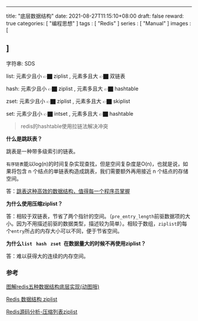 
---
title: "底层数据结构"
date: 2021-08-27T11:15:10+08:00
draft: false
reward: true
categories: [
"编程思想"
]
tags : [
"Redis"
]
series : [
"Manual"
]
images : [

]
---

[comment]: <> "# 底层数据结构"

字符串:  SDS

list:  元素少且小 👉🏿  ziplist ,  元素多且大 👉🏿  双链表

hash:  元素少且小 👉🏿  ziplist ,  元素多且大 👉🏿  hashtable

zset:  元素少且小 👉🏿  ziplist ,  元素多且大 👉🏿  skiplist

set:    元素少且小 👉🏿  intset ,  元素多且大 👉🏿  hashtable

> redis的hashtable使用拉链法解决冲突

**什么是跳跃表？**

跳表是一种带多级索引的链表。

`有序链表`能以log(n)的时间复杂实现查找，但是空间复杂度是O(n)，也就是说，如果将包含 n 个结点的单链表构造成跳表，我们需要额外再用接近 n 个结点的存储空间。

答：[跳表这种高效的数据结构，值得每一个程序员掌握](https://zhuanlan.zhihu.com/p/54869087)

**为什么使用压缩ziplist？**

答：相较于双链表，节省了两个指针的空间。（`pre_entry_length`前驱数据项的大小。因为不用描述前驱的数据类型，描述较为简单）。相较于数组，`ziplist`的每个`entry`所占的内存大小可以不同，便于节省空间。

**为什么`list ` `hash ` `zset `在数据量大的时候不再使用ziplist？**

答：难以获得大的连续的内存空间。

 

### 参考

[图解redis五种数据结构底层实现(动图哦)](https://i6448038.github.io/2019/12/01/redis-data-struct/)

[Redis 数据结构 ziplist](https://wiki.jikexueyuan.com/project/redis/ziplist.html)

[Redis源码分析-压缩列表ziplist](https://segmentfault.com/a/1190000016901154)

 

